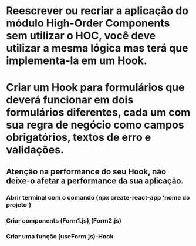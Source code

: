 # Reescrever ou recriar a aplicação do módulo High-Order Components sem utilizar o HOC, você deve utilizar a mesma lógica mas terá que implementa-la em um Hook.
# Criar um Hook para formulários que deverá funcionar em dois formulários diferentes, cada um com sua regra de negócio como campos obrigatórios, textos de erro e validações.
## Atenção na performance do seu Hook, não deixe-o afetar a performance da sua aplicação.

### Abrir terminal com o comando (npx create-react-app 'nome do projeto')
### Criar components (Form1.js),(Form2.js)
### Criar uma função (useForm.js)-Hook

